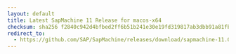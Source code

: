 ```yaml
---
layout: default
title: Latest SapMachine 11 Release for macos-x64
checksum: sha256 f2840c942d4bfbed2ff6b51b241e30e19fd319817ab3dbb91a81fb184aadef5d
redirect_to:
  - https://github.com/SAP/SapMachine/releases/download/sapmachine-11.0.24/sapmachine-jdk-11.0.24_macos-x64_bin.tar.gz
---
```

